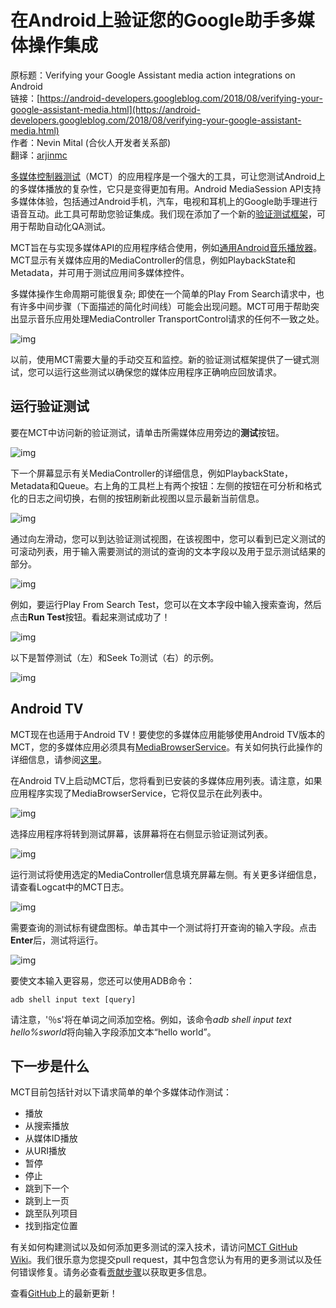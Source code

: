 # 在Android上验证您的Google助手多媒体操作集成

原标题：Verifying your Google Assistant media action integrations on Android  
链接：[https://android-developers.googleblog.com/2018/08/verifying-your-google-assistant-media.html](https://android-developers.googleblog.com/2018/08/verifying-your-google-assistant-media.html)  
作者：Nevin Mital (合伙人开发者关系部)  
翻译：[arjinmc](https://github.com/arjinmc)  

[多媒体控制器测试](https://github.com/googlesamples/android-media-controller)（MCT）的应用程序是一个强大的工具，可让您测试Android上的多媒体播放的复杂性，它只是变得更加有用。Android MediaSession API支持多媒体体验，包括通过Android手机，汽车，电视和耳机上的Google助手理进行语音互动。此工具可帮助您验证集成。我们现在添加了一个新的[验证测试框架](https://github.com/googlesamples/android-media-controller/wiki)，可用于帮助自动化QA测试。

MCT旨在与实现多媒体API的应用程序结合使用，例如[通用Android音乐播放器](https://github.com/googlesamples/android-UniversalMusicPlayer)。MCT显示有关媒体应用的MediaController的信息，例如PlaybackState和Metadata，并可用于测试应用间多媒体控件。

多媒体操作生命周期可能很复杂; 即使在一个简单的Play From Search请求中，也有许多中间步骤（下面描述的简化时间线）可能会出现问题。MCT可用于帮助突出显示音乐应用处理MediaController TransportControl请求的任何不一致之处。

![img](../images/2018.8.27.1.png)  

以前，使用MCT需要大量的手动交互和监控。新的验证测试框架提供了一键式测试，您可以运行这些测试以确保您的媒体应用程序正确响应回放请求。

## 运行验证测试

要在MCT中访问新的验证测试，请单击所需媒体应用旁边的<strong>测试</strong>按钮。

![img](../images/2018.8.27.2.png)  

下一个屏幕显示有关MediaController的详细信息，例如PlaybackState，Metadata和Queue。右上角的工具栏上有两个按钮：左侧的按钮在可分析和格式化的日志之间切换，右侧的按钮刷新此视图以显示最新当前信息。

![img](../images/2018.8.27.3.png)  

通过向左滑动，您可以到达验证测试视图，在该视图中，您可以看到已定义测试的可滚动列表，用于输入需要测试的测试的查询的文本字段以及用于显示测试结果的部分。

![img](../images/2018.8.27.4.png)  

例如，要运行Play From Search Test，您可以在文本字段中输入搜索查询，然后点击<strong>Run Test</strong>按钮。看起来测试成功了！

![img](../images/2018.8.27.5.png)  

以下是暂停测试（左）和Seek To测试（右）的示例。

![img](../images/2018.8.27.6.png)  

## Android TV

MCT现在也适用于Android TV！要使您的多媒体应用能够使用Android TV版本的MCT，您的多媒体应用必须具有[MediaBrowserService](https://developer.android.com/reference/android/service/media/MediaBrowserService)。有关如何执行此操作的详细信息，请参阅[这里](https://developer.android.com/guide/topics/media-apps/audio-app/building-a-mediabrowserservice)。

在Android TV上启动MCT后，您将看到已安装的多媒体应用列表。请注意，如果应用程序实现了MediaBrowserService，它将仅显示在此列表中。

![img](../images/2018.8.27.7.png)  

选择应用程序将转到测试屏幕，该屏幕将在右侧显示验证测试列表。

![img](../images/2018.8.27.8.png)  

运行测试将使用选定的MediaController信息填充屏幕左侧。有关更多详细信息，请查看Logcat中的MCT日志。

![img](../images/2018.8.27.9.png)  

需要查询的测试标有键盘图标。单击其中一个测试将打开查询的输入字段。点击<strong>Enter</strong>后，测试将运行。

![img](../images/2018.8.27.10.png)  

要使文本输入更容易，您还可以使用ADB命令：

```code
adb shell input text [query]
```

请注意，'％s'将在单词之间添加空格。例如，该命令<i>adb shell input text hello%sworld</i>将向输入字段添加文本“hello world”。

## 下一步是什么

MCT目前包括针对以下请求简单的单个多媒体动作测试：

* 播放
* 从搜索播放
* 从媒体ID播放
* 从URI播放
* 暂停
* 停止
* 跳到下一个
* 跳到上一页
* 跳至队列项目
* 找到指定位置

有关如何构建测试以及如何添加更多测试的深入技术，请访问[MCT GitHub Wiki](https://github.com/googlesamples/android-media-controller/wiki/Verification-Tests)。我们很乐意为您提交pull request，其中包含您认为有用的更多测试以及任何错误修复。请务必查看[贡献步骤](https://github.com/googlesamples/android-media-controller/blob/master/CONTRIBUTING.md)以获取更多信息。

查看[GitHub](https://github.com/googlesamples/android-media-controller)上的最新更新！